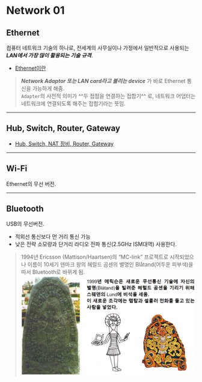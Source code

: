 # Network 01

## Ethernet

컴퓨터 네트워크 기술의 하나로, 전세계의 사무실이나 가정에서 일반적으로 사용되는 ***LAN에서 가장 많이 활용되는 기술 규격***.

* [Ethernet이란](https://dsaint31.tistory.com/entry/CE-Ethernet)

> ***Network Adaptor 또는 LAN card라고 불리는 device*** 가 바로 Ethernet 통신을 가능하게 해줌.  
> `Adapter`의 사전적 의미가 ^^두 접점을 연결하는 접합기^^ 로, 네트워크 어댑터는 네트워크에 연결되도록 해주는 접합기라는 뜻임.

---

## Hub, Switch, Router, Gateway

* [Hub, Switch, NAT 장비, Router, Gateway](https://dsaint31.tistory.com/entry/Hub-Switch-Router-%EA%B3%B5%EC%9C%A0%EA%B8%B0NAT%EC%9E%A5%EB%B9%84)

---

## Wi-Fi

Ethernet의 무선 버전.

---

## Bluetooth

USB의 무선버전.

* 적외선 통신보다 먼 거리 통신 가능
* 낮은 전략 소모량과 단거리 라디오 전파 통신(2.5GHz ISM대역) 사용한다.

> 1994년 Ericsson (Mattison/Haartsen)의 “MC-link” 프로젝트로 시작되었으나 이름이 10세기 덴마크 왕의 헤럴드 곰센의 별명인 Blåtand(어두운 피부색)을 따서 Bluetooth로 바뀌게 됨.  
> ![bluetooth](img/bluetooth.png)
